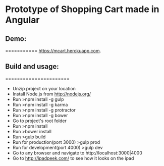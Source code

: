 # Prototype of Shopping Cart made in Angular #

## Demo: ## 
===========
https://mcart.herokuapp.com.

## Build and usage: ##
======================
* Unzip project on your location
* Install Node.js from http://nodejs.org/
* Run >npm install -g gulp
* Run >npm install -g karma
* Run >npm install -g protractor 
* Run >npm install -g bower
* Go to project's root folder
* Run >npm install
* Run >bower install
* Run >gulp build
* Run for production(port 3000) >gulp prod
* Run for development(port 4000) >gulp dev
* Go to any browser and navigate to http://localhost:3000|4000
* Go to http://ipadpeek.com/ to see how it looks on the ipad

